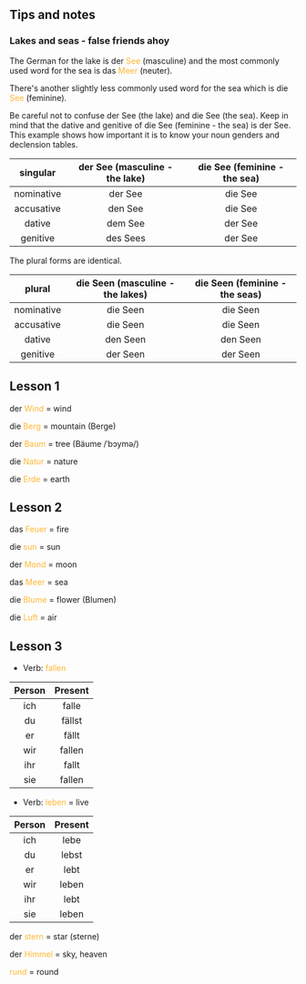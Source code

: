 ## Tips and notes

### Lakes and seas - false friends ahoy

The German for the lake is der <font color = #ffb732> See </font> (masculine) and the most commonly used word for the sea is das <font color = #ffb732> Meer </font> (neuter).

There's another slightly less commonly used word for the sea which is die <font color = #ffb732> See </font> (feminine).

Be careful not to confuse der See (the lake) and die See (the sea). Keep in mind that the dative and genitive of die See (feminine - the sea) is der See. This example shows how important it is to know your noun genders and declension tables.

**singular**|**der See (masculine - the lake)**|**die See (feminine - the sea)**
:-----:|:-----:|:-----:
nominative|der See|die See
accusative|den See|die See
dative|dem See|der See
genitive|des Sees|der See

The plural forms are identical.

**plural**|**die Seen (masculine - the lakes)**|**die Seen (feminine - the seas)**
:-----:|:-----:|:-----:
nominative|die Seen|die Seen
accusative|die Seen|die Seen
dative|den Seen|den Seen
genitive|der Seen|der Seen

<font color = #ffb732> </font>

## Lesson 1
der <font color = #ffb732> Wind </font> = wind

die <font color = #ffb732> Berg </font> = mountain (Berge)

der <font color = #ffb732> Baum </font> = tree (Bäume /ˈbɔymə/)

die <font color = #ffb732> Natur </font> = nature

die <font color = #ffb732> Erde </font> = earth

## Lesson 2
das <font color = #ffb732> Feuer </font> = fire

die <font color = #ffb732> sun </font> = sun 

der <font color = #ffb732> Mond </font> = moon

das <font color = #ffb732> Meer </font> = sea

die <font color = #ffb732> Blume </font> = flower (Blumen)

die <font color = #ffb732> Luft </font> = air

## Lesson 3

- Verb: <font color = #ffb732> fallen </font>

**Person**|**Present**
:-----:|:-----:
ich|falle
du|fällst
er|fällt
wir|fallen
ihr|fallt
sie|fallen

- Verb: <font color = #ffb732> leben </font> = live

**Person**|**Present**
:-----:|:-----:
ich|lebe
du|lebst
er|lebt
wir|leben
ihr|lebt
sie|leben

der <font color = #ffb732> stern </font> = star (sterne)

der <font color = #ffb732> Himmel </font> = sky, heaven

<font color = #ffb732> rund </font> = round








